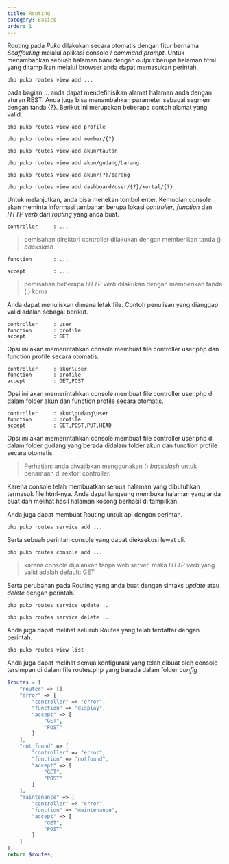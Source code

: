 ```yaml
---
title: Routing
category: Basics
order: 1
---
```


Routing pada *Puko* dilakukan secara otomatis dengan fitur bernama *Scaffolding* melalui aplikasi console / *command prompt*.
Untuk menambahkan sebuah halaman baru dengan *output* berupa halaman html yang ditampilkan melalui browser anda dapat memasukan perintah.

```text
php puko routes view add ...
```

pada bagian ... anda dapat mendefinisikan alamat halaman anda dengan aturan REST.
Anda juga bisa menambahkan parameter sebagai segmen dengan tanda {?}.
Berikut ini merupakan beberapa contoh alamat yang valid.

```text
php puko routes view add profile
```

```text
php puko routes view add member/{?}
```

```text
php puko routes view add akun/tautan
```

```text
php puko routes view add akun/gudang/barang
```

```text
php puko routes view add akun/{?}/barang
```

```text
php puko routes view add dashboard/user/{?}/kurtal/{?}
```

Untuk melanjutkan, anda bisa menekan tombol enter. Kemudian console akan meminta informasi tambahan berupa lokasi
*controller*, *function* dan *HTTP verb* dari *routing* yang anda buat.

```text
controller     : ...
```

> pemisahan direktori controller dilakukan dengan memberikan tanda (\) _backslash_

```text
function       : ...
```

```text
accept         : ...
```

> pemisahan beberapa _HTTP verb_ dilakukan dengan memberikan tanda (,) koma

Anda dapat menuliskan dimana letak file. Contoh penulisan yang dianggap valid adalah sebagai berikut.

```text
controller     : user
function       : profile
accept         : GET
```

Opsi ini akan memerintahkan console membuat file controller user.php dan function profile secara otomatis.

```text
controller     : akun\user
function       : profile
accept         : GET,POST
```

Opsi ini akan memerintahkan console membuat file controller user.php di dalam folder akun dan function profile secara otomatis.

```text
controller     : akun\gudang\user
function       : profile
accept         : GET,POST,PUT,HEAD
```

Opsi ini akan memerintahkan console membuat file controller user.php di dalam folder gudang yang berada didalam folder akun dan function profile secara otomatis.

> Perhatian: anda diwajibkan menggunakan (\) _backslash_ untuk penamaan di rektori controller.

Karena console telah membuatkan semua halaman yang dibutuhkan termasuk file html-nya. 
Anda dapat langsung membuka halaman yang anda buat dan melihat hasil halaman kosong berhasil di tampilkan.

Anda juga dapat membuat Routing untuk api dengan perintah.

```text
php puko routes service add ...
```

Serta sebuah perintah console yang dapat dieksekusi lewat cli.

```text
php puko routes console add ...
```

> karena console dijalankan tanpa web server, maka _HTTP verb_ yang valid adalah default: GET

Serta perubahan pada Routing yang anda buat dengan sintaks *update* atau *delete* dengan perintah.

```text
php puko routes service update ...
```

```text
php puko routes service delete ...
```

Anda juga dapat melihat seluruh Routes yang telah terdaftar dengan perintah.

```text
php puko routes view list
```

Anda juga dapat melihat semua konfigurasi yang telah dibuat oleh console tersimpan di dalam file routes.php yang berada dalam folder *config*

```php
$routes = [
    "router" => [],
    "error" => [
        "controller" => "error",
        "function" => "display",
        "accept" => [
            "GET",
            "POST"
        ]
    ],
    "not_found" => [
        "controller" => "error",
        "function" => "notfound",
        "accept" => [
            "GET",
            "POST"
        ]
    ],
    "maintenance" => [
        "controller" => "error",
        "function" => "maintenance",
        "accept" => [
            "GET",
            "POST"
        ]
    ]
];
return $routes;
```